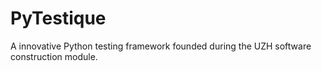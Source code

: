 # PyTestique
A innovative Python testing framework founded during the UZH software construction module.
